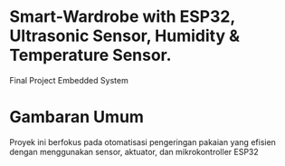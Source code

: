 # Smart-Wardrobe with ESP32, Ultrasonic Sensor, Humidity & Temperature Sensor.
Final Project Embedded System
# Gambaran Umum
Proyek ini berfokus pada otomatisasi pengeringan pakaian yang efisien dengan menggunakan sensor, aktuator, dan mikrokontroller ESP32
